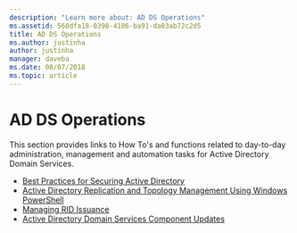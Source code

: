 ```yaml
---
description: "Learn more about: AD DS Operations"
ms.assetid: 560dfa18-0398-4186-ba91-da03ab72c2d5
title: AD DS Operations
ms.author: justinha
author: justinha
manager: daveba
ms.date: 08/07/2018
ms.topic: article
---
```


# AD DS Operations

This section provides links to How To's and functions related to day-to-day administration, management and automation tasks for Active Directory Domain Services.

* [Best Practices for Securing Active Directory](../../../ad-ds/plan/security-best-practices/Best-Practices-for-Securing-Active-Directory.md)
* [Active Directory Replication and Topology Management Using Windows PowerShell](../../../ad-ds/manage/powershell/Active-Directory-Replication-and-Topology-Management-Using-Windows-PowerShell.md)
* [Managing RID Issuance](../../../ad-ds/manage/Managing-RID-Issuance.md)
* [Active Directory Domain Services Component Updates](../../../ad-ds/manage/component-updates/Active-Directory-Domain-Services-Component-Updates.md)
